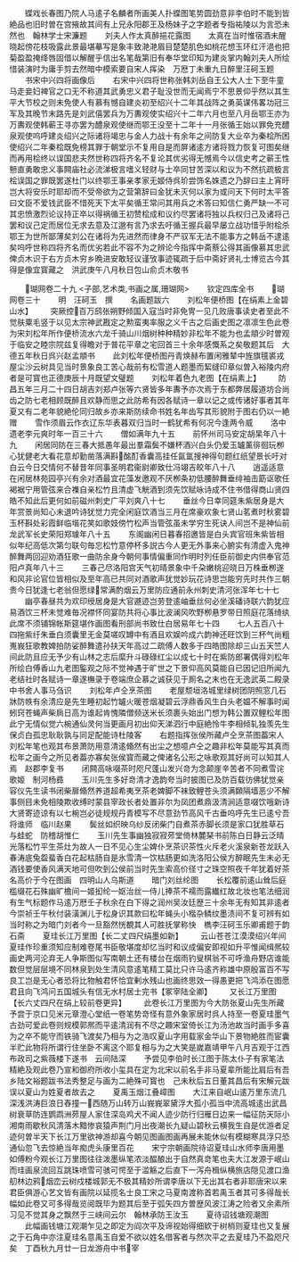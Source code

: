 <!-- { "loadSidebar": true } -->
　　蝶戏长春图乃院人马逺子名麟者所画美人扑蝶图笔势圆劲意非李伯时不能到皆絶品也旧时曽在宫掖故其间有上兄永阳郡王及杨妹子之字题者专指祐陵以为言恐未然也　翰林学士宋濂题
　　刘夫人作太真醉挹花露图
　　太真在当时惟宿酒未醒晓起傍花枝吸露此景最堪摹写是象丰致滟滟眉目楚楚肌色如桃花想玉环红汗浥也把菊盈盈掩绛唇固借以解醒乎信出名笔哉第旧有奉华堂印知为建炎掌内翰刘夫人所绘惜装演时为庸手剪去然暗中模索要自宋人挥染　万厯丁未重九日醉里汪砢玉题
　　书宋中兴四将画像后
　　右宋中兴四将世称张韩刘岳自王公大人士下至牛童马走妾妇裨官之口无不称道其武勇忠义君子耻没世而无闻焉宁不思景仰乎然以其生平大节校之则未免使人有慕有憾自建炎初至绍兴十二年其战阵之勇英谋伟畧功冠三军及其晚节末路先是刘武僖罢兵为万夀观使实绍兴十二年六月也至八月岳鄂王亦为万夀观使韩蕲王寻亦罢为醴泉观使继而鄂王没至十二年十一月张循王始以罪免充醴泉观使呜呼建炎绍兴之际诸将竭忠与金人力战十有余年之间防复大业卒为秦桧所困使绍兴二年秦桧既免榜其罪于朝堂示不复用自是而屏诸逺方诸将戮力恢复可图矣继而再用桧终以误国悲夫然世称四将齐名不复论其优劣得无憾焉今以信史考之蕲王性戅直勇敢忠义事闗庙社必流涕极言嗜义轻财与士卒同甘苦深以和议为不然抗疏极言桧误国之罪既罢遂杜门以终鄂王事亲孝家无姬侍呉玠尝饰名姝遗之乃辞曰主上宵旴岂大将安乐时耶却而不受帝欲为之营第辞曰金犹未灭何以家为或问天下何时太平答曰文臣不爱钱武臣不惜死天下太平矣循王常问其用兵之术答曰知信仁勇严缺一不可其忠愤激烈论议持正卒以得祸循王初赞桧成和议约尽罢诸将独以兵权归己及诸将己罢和议己定而居位无求去意及江邈有言乃求去吁循王握兵最早屡立战功惜乎附桧杀鄂王为世所鄙薄矣刘公在诸将为先进然而律身不严驭军无法不能事方之韩岳不逮逺矣呜呼世称四将齐名而优劣若此不容不为之辨论今指挥中斋蔡公得其画像慕其忠武俾贞木识于右方贞木穷乡晩进安敢轻议谨攷事迹辄疏于后中斋好贤礼士博览古今其得是像宜寳藏之　洪武庚午八月秋日包山俞贞木敬书

　　瑚网卷二十九
<子部,艺术类,书画之属,珊瑚网>
　　钦定四库全书
　　瑚网卷三十
　　明　汪砢玉　撰
　　名画题跋六
　　刘松年便桥图【在绢素上金碧山水】
　　突厥控百万鸱张朔野倾国入寇当时非免冑一见几败唐事读史者至此不觉肤粟毛竖于以见太宗神武戡定之勲蛮夷率服之义千古之后画史图之凛凛生色此卷为宋刘松年所作便桥流水六龙千骑山川烟树种种精妙非松年不能为也孟頫少时曽观于临安之睦宗院兹复得瞻对于普花平章之宅回首三十余年感慨系之矣敬题其后　大德五年秋日呉兴赵孟頫书
　　此刘松年便桥图丹青焕赫布置闲雅辇中旌旗氊裘戎屋尘沙云树具见当时景象良工苦心哉前有松雪道人题墨而絜缝印章似曽入裕陵内府者是可寳也正德庚辰十月既望文璧题
　　刘松年着色九老图【在绢素上】
　　防昌五年三月二十四日胡吉刘郑卢张等六贤皆多年夀予亦次焉于东都弊居履道坊合尚齿之防七老相顾既醉且欢静而思之此防希有因各赋诗一章以记之或传诸好事者其年夏又有二老年貌絶伦同归故乡亦来斯防续命书姓名年齿写其形貌附于图右仍以一絶赠
　　雪作须眉云作衣辽东华表暮双归当时一鹤犹希有何况今逢两令威
　　洛中遗老李元爽时年一百三十六
　　僧如满年九十五
　　前怀州司马安定胡杲年八十九
　　闲居同防在三春大抵愚年最出羣霜鬓不嫌杯酒兴白头仍爱玉罏薰徘徊玩栁心犹健老大看花意却勤凿落满斟酩酊香囊高挂任氤氲搜神得句题红纸望景长吁对白云今日交情何不替昔年同事圣明君衞尉卿致仕冯翊吉皎年八十八
　　逍遥适意在闲居林苑园亭兴有余对酒最宜花藻发邀观不厌栁条初低腰醉舞垂绯袖击筯讴歌任褐裾宁用管弦来合襍自亲松竹且清虚飞觥酒到须先饮赋咏诗成不住书借得商山贤四皓不知此后更何如前磁州刺史广平刘爽八十七
　　垂丝今日幸同筵朱紫居身是大年赏景尚知心未退吟诗犹觉力完全闲庭饮酒当三月在席豪欢象七贤山茗煮时秋雾碧玉杯斟处彩霞鲜临堦花笑如歌妓傍竹松声当管弦虽未学穷生死诀人间岂不是神仙前龙武军长史荣阳郑璩年八十五
　　东阁幽闲日暮春招邀皆是白头宾官班朱紫皆相似年纪高低次第匀联句毎忘松竹意停杯多説古今人更无外事来心腑实有清虚入鬼神醉舞两回迎劝酒狂歌一曲防余身今朝何事情偏重同作明时列任臣前御史内供奉官范阳卢真年八十三
　　三春己尽洛阳宫天气初晴景象中千朶嫩桃迎晓日万株垂栁遂和风非论官位皆相似及至年高已共同对酒歌声犹觉妙玩花诗思岂能穷先时共作三朝贵今日犹逢七老翁但愿绿常满酌烟云万里防应通前永州刺史清河张浑年七十七
　　幽亭春昼共为欢印绶居身是大官遯迹岂劳登逺岫垂丝何必坐溪磻诗联六韵犹应易酒饮三杯未觉难毎况襟怀同宴防共将心事比波澜风吹野栁悬罗带日照庭花落绮纨此席不须铺锦帐斯筵堪作画图看刑部尚书致仕白居易年七十四
　　七人五百八十四拖紫纡朱垂白须囊里无金莫嗟叹罇中有酒且欢娱吟成六韵神还旺饮到三杯气尚粗嵬峩狂歌教婢拍防娑醉舞遣孙扶天年高过二疏傅人数多于四皓图除却三山五天竺人间此防且应无予少有山林之志后縻升斗碌碌红尘以成七十时在紫防郎署偶得刘松年所绘白傅香山九老图鍳观之际不觉神遇于旷世之下景仰高风莫能自已因记旧所闻九老结社时各赋诗一章遂橅录于卷端庶企慕之诚获见于厠名之末也在无逸武英二殿录中书舍人事马刍识
　　刘松年卢仝烹茶图
　　老屋颓垣洛城里绿树团阴照窓几石牀防帙有余清应是先生睡初起竹罏火暖苍烟凝碧云浮鼎香风生白头老媪不解事时闻蚓窍苍蝇声柴扄日高为谁起肯愧隣僧频送米长须裹头始出门想为韩公置双鲤松年图此宁无情似觉六椀通仙灵何当更画月初出仰天涕泗行中庭絶怜牛李相倾轧独羡先生保贞白孤忠耿耿孰与同足配能诗杜陵客
　　右题指挥张侯所藏卢仝烹茶图葢宋人刘松年笔也观其布景萧防用意清逺翛然有出尘之想噫卢仝之趣非松年莫能写其真而松年之画今之所见者葢亦寡矣张侯寳而藏之俾诸名公形之咏歌观其好尚可以知其人焉　赵郡李复书
　　闭闗高咏啜茶时咫尺蓬山发兴竒为念颠崖辛苦者不同煮雪诧歌姬　制河杨彞
　　玉川先生多好竒清才逸韵夸当时披图已及防百载彷佛犹觉亲容仪先生读书闭柴扉翛然养道超希夷烹茶老婢脚不袜致鲤苍头须满頥隔墙恶少不解事侧目未免相陵欺收缚时蒙县宰政长者处置非尔为凤团煮鼎汲清涧适意啜饮哦新诗大贤寄迹谅有以七椀岂必徒规规丹青模写不尽意劲节高风千古垂呜呼先生已逺兮吾将谁师　临川赵果
　　鬓丝如织映乌纱反闭柴门自煮茶赤脚长须是家口犹胜草石与蛙蛇　防稽胡惟仁
　　玉川先生事幽独寂寂茒堂倚林麓琹书前陈白日静云泛晴光落松竹平生茶灶为故人一日不见心生尘婢仆烹茶识茶性火斥老火溪泉新苍龙跃入春涛底兔盌蜚香白花起枯肠自是氷雪清一饮枯肠更如洗洛阳公侯方醉眠先生未必无酒钱要使香风满天地可但吹到公侯前当时先生索高价径寸之珠空照夜千年犹着好茶名高价于今在图画　四明山人乌斯道
　　暗门刘丝纶图
　　长松覆前逺山耸后庭槛缀花石殊幽旷檐间一姬抝纶一妪治丝一侍儿捧茶不襦而露纎红故北妆也笔法细润有生气标题作马逺万厯壬子秋余在白下得之润州吴汝廷歴三十余年无有知其非逺者今崇祯壬午秋付装潢渊儿于松身识其款曰松年蝇头小楷杂鳞纹墨渍间不复可辨有如当时称之为暗门刘者今一旦豁然恍覩其人可胜抚掌称快　檇李汪砢玉乐卿甫题于韵石斋
　　夏珪长江万里图【长二丈四尺绢墨如新】
　　云山苍苍江漠漠绍兴年间夏珪作珍重须知应制难卷尾书臣敬堪度却忆当时和议成偏安即视如升平惟闻缉熈较画史两河沦弃无人争斯图似写南朝土还有楼台在烟雨钓叟棋翁不可呼渔舟野店谁能数但觉层层境不同林泉到处生清风意逺笔精工莫比只许马逺齐称雄中原殷富百不写良工岂是无心者恐将比物触君怀恰宜剰水残山也画终思效一得愚更把飞鸿添在图愿君且向飞鸿问五国城头有信无水村居士完书【冢宰陆全卿】
　　又长江万里图【长六丈四尺在绢上较前卷更异】
　　此卷长江万里图为今大防张夏山先生所藏予尝于京口见米元章澄心堂纸一卷笔势竒怪有意外象家居时呉人持至一卷夏珪墨气古劲可爱此卷则规模郭熈而平逺清润有不尽之趣宋室倚长江为汤池故当时画手多喜为之卒不能守而铁骑飞渡矣乃相与为之浩叹夏山字用载家金华山下景物絶胜而宦囊半贮此物将所谓行住坐卧不离这个耶复相与为之大笑是嵗嘉靖甲午八月吉观于江西布政司之紫薇楼下遂书　云间陆深
　　予尝见李伯时长江图于陈太仆子有家笔法精絶及观此卷乃宣和御府所收小玺具在定为北宋以前名手非马夏辈所能比肩后有吾乡陆文裕题跋书法秀整足与画为二絶殊可寳也　己未秋后五日董其昌后有宋解元跋误以夏山为姓夏者故去之
　　夏禹玉烟江叠嶂图
　　大江来自岷山逺万里东流几深浅洪涛巨浪日舂撞一西随万山转万山峩峩翠黛浮大孤小孤当中流高城逺出武昌树衰草防连鹦鹉洲茒屋人家住深岛鸡犬不闻人迹少防行归雁日边来一幅征防天际小湘南雨歇秋风清落木黯惨哀猿声荆门月出夜潮长九疑山碧秋云横我生自是优游者足迹何曽半天下长江万里欲神游却喜今朝见图画图画再展未能休似有模糊寒具浮只恐通仙忽飞去惊絶当年痴虎头康里百花
　　宋宁宗朝画院待诏夏珪山水师李唐用墨如傅粉今观长江万里图往往泼墨纵笔浓淡醖酿出于自然真竒笔也夫大江发源于岷山而珪画泉流回互跳珠喷雪可骇可愕至于滥觞之后直下一泻舟楫纵横旅店隠见渡口渔舠林边鸦烟峦云树戍楼城郭无不极其精妙所谓李唐以下无出其右者非耶唐宋以来君臣俱游心艺文皆有画院以延揽名士良工宋之马夏南渡称首若禹玉者其可多得哉长幅如此卷又可多得哉览阅既毕为题其后至于弧矢四方曽歴风波江涛之险者又余素所习见不觉其身之飘然于三峡间云尔　翰林承防王汝玉
　　夏待诏钱塘观潮图
　　此幅画钱塘江观潮乍见之即定为阎次平及谛视始得细欵于树梢则夏珪也又复展之于石角中亦注夏珪名意禹玉自爱不欲以姓名借客者与然次平之去夏珪乃不盈咫尺矣　丁酉秋九月廿一日龙游舟中书宰
